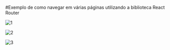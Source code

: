 #Exemplo de como navegar em várias páginas utilizando a biblioteca React Router

![1](https://user-images.githubusercontent.com/63211449/105606022-a96d4700-5d75-11eb-9824-c742846fd381.png)

![2](https://user-images.githubusercontent.com/63211449/105606023-ac683780-5d75-11eb-851a-b2566a09ddc3.png)

![3](https://user-images.githubusercontent.com/63211449/105606027-ae31fb00-5d75-11eb-83f4-d6cb9f6c4a8e.png)